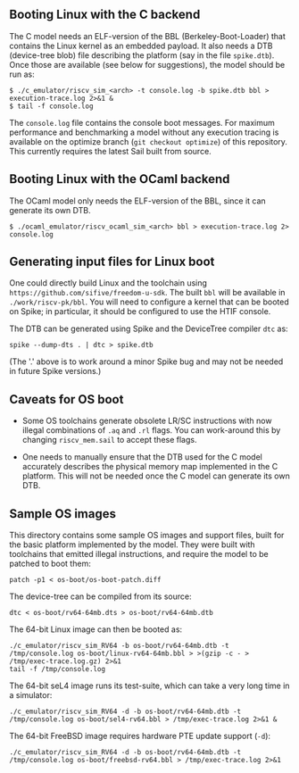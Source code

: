 Booting Linux with the C backend
--------------------------------

The C model needs an ELF-version of the BBL (Berkeley-Boot-Loader)
that contains the Linux kernel as an embedded payload.  It also needs
a DTB (device-tree blob) file describing the platform (say in the file
`spike.dtb`).  Once those are available (see below for suggestions),
the model should be run as:

```
$ ./c_emulator/riscv_sim_<arch> -t console.log -b spike.dtb bbl > execution-trace.log 2>&1 &
$ tail -f console.log
```
The `console.log` file contains the console boot messages. For maximum
performance and benchmarking a model without any execution tracing is
available on the optimize branch (`git checkout optimize`) of this
repository. This currently requires the latest Sail built from source.

Booting Linux with the OCaml backend
------------------------------------

The OCaml model only needs the ELF-version of the BBL, since it can generate its
own DTB.
```
$ ./ocaml_emulator/riscv_ocaml_sim_<arch> bbl > execution-trace.log 2> console.log
```

Generating input files for Linux boot
-------------------------------------

One could directly build Linux and the toolchain using
`https://github.com/sifive/freedom-u-sdk`.  The built `bbl`
will be available in `./work/riscv-pk/bbl`.  You will need to configure
a kernel that can be booted on Spike; in particular, it should be
configured to use the HTIF console.

The DTB can be generated using Spike and the DeviceTree compiler
`dtc` as:

```
spike --dump-dts . | dtc > spike.dtb
```

(The '.' above is to work around a minor Spike bug and may not be
needed in future Spike versions.)

Caveats for OS boot
-------------------

- Some OS toolchains generate obsolete LR/SC instructions with now
  illegal combinations of `.aq` and `.rl` flags.  You can work-around
  this by changing `riscv_mem.sail` to accept these flags.

- One needs to manually ensure that the DTB used for the C model
  accurately describes the physical memory map implemented in the C
  platform.  This will not be needed once the C model can generate its
  own DTB.

Sample OS images
----------------

This directory contains some sample OS images and support files, built
for the basic platform implemented by the model.  They were built with
toolchains that emitted illegal instructions, and require the model to
be patched to boot them:

```
patch -p1 < os-boot/os-boot-patch.diff
```

The device-tree can be compiled from its source:
```
dtc < os-boot/rv64-64mb.dts > os-boot/rv64-64mb.dtb
```

The 64-bit Linux image can then be booted as:
```
./c_emulator/riscv_sim_RV64 -b os-boot/rv64-64mb.dtb -t /tmp/console.log os-boot/linux-rv64-64mb.bbl > >(gzip -c - > /tmp/exec-trace.log.gz) 2>&1
tail -f /tmp/console.log
```

The 64-bit seL4 image runs its test-suite, which can take a very long time in a simulator:
```
./c_emulator/riscv_sim_RV64 -d -b os-boot/rv64-64mb.dtb -t /tmp/console.log os-boot/sel4-rv64.bbl > /tmp/exec-trace.log 2>&1 &
```

The 64-bit FreeBSD image requires hardware PTE update support (`-d`):
```
./c_emulator/riscv_sim_RV64 -d -b os-boot/rv64-64mb.dtb -t /tmp/console.log os-boot/freebsd-rv64.bbl > /tmp/exec-trace.log 2>&1
```
